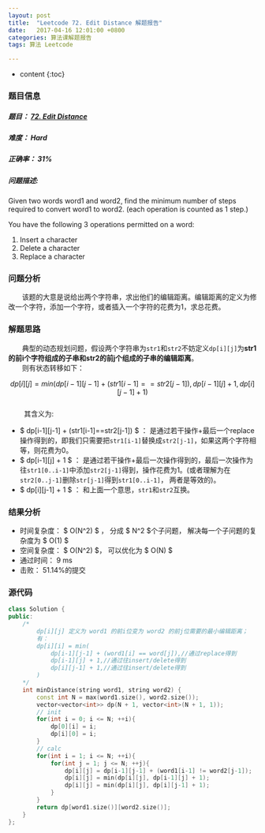 ```yaml
---
layout: post
title:  "Leetcode 72. Edit Distance 解题报告"
date:   2017-04-16 12:01:00 +0800
categories: 算法课解题报告
tags: 算法 Leetcode

---
```


* content
{:toc}

### 题目信息

##### 题目： [72. Edit Distance](https://leetcode.com/problems/edit-distance/#/description)  

##### 难度： Hard  

##### 正确率： 31%

##### 问题描述:  

Given two words word1 and word2, find the minimum number of steps required to convert word1 to word2. (each operation is counted as 1 step.)

You have the following 3 operations permitted on a word:

1. Insert a character
2. Delete a character
3. Replace a character 


### 问题分析
　　该题的大意是说给出两个字符串，求出他们的编辑距离。编辑距离的定义为修改一个字符，添加一个字符，或者插入一个字符的花费为1，求总花费。  
  
### 解题思路
　　典型的动态规划问题，假设两个字符串为`str1`和`str2`不妨定义`dp[i][j]`为**str1的前i个字符组成的子串和str2的前j个组成的子串的编辑距离**。  
　　则有状态转移如下：  

$$
	dp[i][j]=min(dp[i-1][j-1] + (str1[i-1]==str2[j-1]),  dp[i-1][j] + 1, dp[i][j-1] + 1)
$$  
　　
  其含义为:

- $ dp[i-1][j-1] + (str1[i-1]==str2[j-1]) $ ： 是通过若干操作+最后一个replace操作得到的，即我们只需要把`str1[i-1]`替换成`str2[j-1]`，如果这两个字符相等，则花费为0。
- $ dp[i-1][j] + 1 $ ： 是通过若干操作+最后一次操作得到的，最后一次操作为往`str1[0..i-1]`中添加`str2[j-1]`得到，操作花费为1。(或者理解为在`str2[0..j-1]`删除`str[j-1]`得到`str1[0..i-1]`， 两者是等效的)。
- $ dp[i][j-1] + 1 $ ： 和上面一个意思，`str1`和`str2`互换。
  
### 结果分析

- 时间复杂度： $ O(N^2) $ ， 分成 $ N^2 $个子问题， 解决每一个子问题的复杂度为 $ O(1) $
- 空间复杂度： $ O(N^2) $， 可以优化为 $ O(N) $
- 通过时间： 9 ms
- 击败： 51.14%的提交

### 源代码
```cpp
class Solution {
public:
    /*
        dp[i][j] 定义为 word1 的前i位变为 word2 的前j位需要的最小编辑距离；
        有：
        dp[i][i] = min(
            dp[i-1][j-1] + (word1[i] == word[j]),//通过replace得到
            dp[i-1][j] + 1,//通过往insert/delete得到
            dp[i][j-1] + 1,//通过往insert/delete得到
        )
    */
    int minDistance(string word1, string word2) {
        const int N = max(word1.size(), word2.size());
        vector<vector<int>> dp(N + 1, vector<int>(N + 1, 1));
        // init
        for(int i = 0; i <= N; ++i){
            dp[0][i] = i;
            dp[i][0] = i;
        }
        // calc
        for(int i = 1; i <= N; ++i){
            for(int j = 1; j <= N; ++j){
                dp[i][j] = dp[i-1][j-1] + (word1[i-1] != word2[j-1]);
                dp[i][j] = min(dp[i][j], dp[i-1][j] + 1);
                dp[i][j] = min(dp[i][j], dp[i][j-1] + 1);
            }
        }
        return dp[word1.size()][word2.size()];
    }
};
```